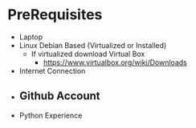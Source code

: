 PreRequisites
==

- Laptop
- Linux Debian Based (Virtualized or Installed)
  - If virtualized download Virtual Box 
    - https://www.virtualbox.org/wiki/Downloads
- Internet Connection
- Github Account
  - 
- Python Experience


